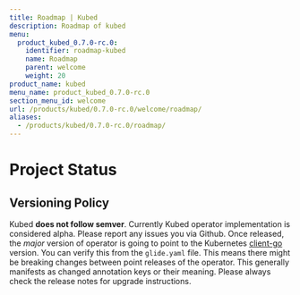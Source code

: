 ```yaml
---
title: Roadmap | Kubed
description: Roadmap of kubed
menu:
  product_kubed_0.7.0-rc.0:
    identifier: roadmap-kubed
    name: Roadmap
    parent: welcome
    weight: 20
product_name: kubed
menu_name: product_kubed_0.7.0-rc.0
section_menu_id: welcome
url: /products/kubed/0.7.0-rc.0/welcome/roadmap/
aliases:
  - /products/kubed/0.7.0-rc.0/roadmap/
---
```


# Project Status

## Versioning Policy
Kubed __does not follow semver__. Currently Kubed operator implementation is considered alpha. Please report any issues you via Github. Once released, the _major_ version of operator is going to point to the Kubernetes [client-go](https://github.com/kubernetes/client-go#branches-and-tags) version. You can verify this from the `glide.yaml` file. This means there might be breaking changes between point releases of the operator. This generally manifests as changed annotation keys or their meaning. Please always check the release notes for upgrade instructions.
